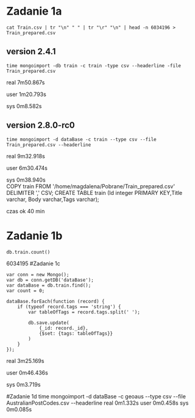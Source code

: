 
# Zadanie 1a

```
cat Train.csv | tr "\n" " " | tr "\r" "\n" | head -n 6034196 > Train_prepared.csv
```
## version 2.4.1
```
time mongoimport -db train -c train -type csv --headerline -file Train_prepared.csv
```
real	7m50.867s  

user	1m20.793s  

sys	0m8.582s  
## version 2.8.0-rc0

```
time mongoimport -d dataBase -c train --type csv --file Train_prepared.csv --headerline
```
real	9m32.918s  

user	6m30.474s  

sys	0m38.940s  
COPY train FROM '/home/magdalena/Pobrane/Train_prepared.csv' DELIMITER ',' CSV;
 CREATE TABLE train (Id integer PRIMARY KEY,Title varchar, Body varchar,Tags varchar);

czas ok 40 min
# Zadanie 1b
```
db.train.count()
```
6034195
#Zadanie 1c
```
var conn = new Mongo();
var db = conn.getDB('dataBase');
var dataBase = db.train.find();
var count = 0;

dataBase.forEach(function (record) {
	if (typeof record.tags === 'string') {
		var tableOfTags = record.tags.split(' ');

		db.save.update(
			{_id: record._id},
			{$set: {tags: tableOfTags}}
		)
	}
});
````
real	3m25.169s  

user	0m46.436s  

sys	0m3.719s  



#Zadanie 1d
time mongoimport -d dataBase -c geoaus --type csv --file AustralianPostCodes.csv --headerline
real	0m1.332s
user	0m0.458s
sys	0m0.085s
